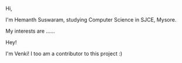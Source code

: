 Hi,

I'm Hemanth Suswaram, studying Computer Science in SJCE, Mysore.

My interests are ......


Hey!

I'm Venki! I too am a contributor to this project :)
